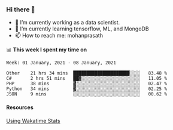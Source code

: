 ### Hi there 👋

- 🔭 I’m currently working as a data scientist.
- 🌱 I’m currently learning tensorflow, ML, and MongoDB
- 📫 How to reach me: mohanprasath

📊 **This week I spent my time on**
<!--START_SECTION:waka-->
```text
Week: 01 January, 2021 - 08 January, 2021

Other    21 hrs 34 mins  █████████████████████░░░░   83.48 % 
C#       2 hrs 51 mins   ██▓░░░░░░░░░░░░░░░░░░░░░░   11.05 % 
PHP      38 mins         ▓░░░░░░░░░░░░░░░░░░░░░░░░   02.47 % 
Python   34 mins         ▓░░░░░░░░░░░░░░░░░░░░░░░░   02.25 % 
JSON     9 mins          ░░░░░░░░░░░░░░░░░░░░░░░░░   00.62 % 
```
<!--END_SECTION:waka-->

#### Resources
[Using Wakatime Stats](https://github.com/marketplace/actions/waka-readme)
